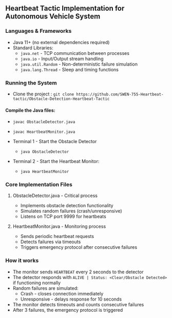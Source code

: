 ## Heartbeat Tactic Implementation for Autonomous Vehicle System

### Languages & Frameworks
- Java 11+ (no external dependencies required)
- Standard Libraries:
  - `java.net` - TCP communication between processes
  - `java.io` - Input/Output stream handling
  - `java.util.Random` - Non-deterministic failure simulation
  - `java.lang.Thread` - Sleep and timing functions

### Running the System
- Clone the project : `git clone https://github.com/SWEN-755-Heartbeat-tactic/Obstacle-Detection-Heartbeat-Tactic`

#### Compile the Java files:
- `javac ObstacleDetector.java`
- `javac HeartbeatMonitor.java`

- Terminal 1 - Start the Obstacle Detector
    - `java ObstacleDetector`

- Terminal 2 - Start the Heartbeat Monitor:
    - `java HeartbeatMonitor`

### Core Implementation Files
1. ObstacleDetector.java - Critical process
    - Implements obstacle detection functionality
    - Simulates random failures (crash/unresponsive)
    - Listens on TCP port 9999 for heartbeats

2. HeartbeatMonitor.java - Monitoring process
    - Sends periodic heartbeat requests
    - Detects failures via timeouts
    - Triggers emergency protocol after consecutive failures

### How it works 
- The monitor sends `HEARTBEAT` every 2 seconds to the detector
- The detector responds with `ALIVE | Status: <Clear/Obstacle Detected>` if functioning normally
- Random failures are simulated:
    - Crash - closes connection immediately
    - Unresponsive - delays response for 10 seconds
- The monitor detects timeouts and counts consecutive failures
- After 3 failures, the emergency protocol is triggered